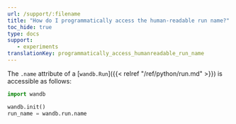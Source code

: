 ```yaml
---
url: /support/:filename
title: "How do I programmatically access the human-readable run name?"
toc_hide: true
type: docs
support:
   - experiments
translationKey: programmatically_access_humanreadable_run_name
---
```

The `.name` attribute of a [`wandb.Run`]({{< relref "/ref/python/run.md" >}}) is accessible as follows:

```python
import wandb

wandb.init()
run_name = wandb.run.name
```